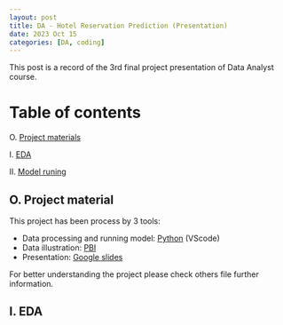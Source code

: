 ```yaml
---
layout: post
title: DA - Hotel Reservation Prediction (Presentation)
date: 2023 Oct 15
categories: [DA, coding]
---
```


This post is a record of the 3rd final project presentation of Data Analyst course.

# Table of contents
O. [Project materials](#Project_materials)

I. [EDA](#EDA)

II. [Model runing](#Model_running)


## O. Project material <a name="Project_materials"></a>
This project has been process by 3 tools:
- Data processing and running model: [Python](D:\Github\Phongs-Adventure\_posts\2023-10-15-hotel-reservation-prediction-code.markdown) (VScode)
- Data illustration: [PBI](https://github.com/Kiddie-1410/hotel-reservation-prediction/blob/main/hotel_illus.pbix) 
- Presentation: [Google slides](https://docs.google.com/presentation/d/1iKUgwfeVDMJJAeI2Pq8H9JvfraGytlFfb3YjiQh0K0Q/edit?usp=sharing)

For better understanding the project please check others file further information.

## I. EDA <a name ="EDA"></a>

